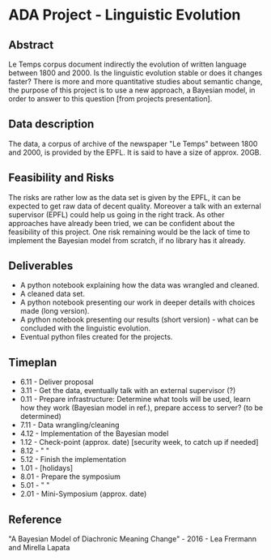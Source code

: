 # ADA Project - Linguistic Evolution

## Abstract
Le Temps corpus document indirectly the evolution of written language between
1800 and 2000. Is the linguistic evolution stable or does it changes faster? There
is more and more quantitative studies about semantic change, the purpose of this
project is to use a new approach, a Bayesian model, in order to answer to this
question [from projects presentation].

## Data description
The data, a corpus of archive of the newspaper "Le Temps" between 1800 and 2000, is
provided by the EPFL. It is said to have a size of approx. 20GB.

## Feasibility and Risks
The risks are rather low as the data set is given by the EPFL, it can be expected to get
raw data of decent quality. Moreover a talk with an external supervisor (EPFL) could help us 
going in the right track. As other approaches have already been tried, we can be confident 
about the feasibility of this project. One risk remaining would be the lack of time to implement
the Bayesian model from scratch, if no library has it already.

## Deliverables
- A python notebook explaining how the data was wrangled and cleaned.
- A cleaned data set.
- A python notebook presenting our work in deeper details with choices made (long version).
- A python notebook presenting our results (short version) - what can be concluded with the linguistic evolution.
- Eventual python files created for the projects.

## Timeplan
- 6.11 - Deliver proposal
- 3.11 - Get the data, eventually talk with an external supervisor (?)
- 0.11 - Prepare infrastructure: Determine what tools will be used, learn how they work (Bayesian model in ref.), prepare access to server? (to be determined)
- 7.11 - Data wrangling/cleaning
- 4.12 - Implementation of the Bayesian model
- 1.12 - Check-point (approx. date) [security week, to catch up if needed]
- 8.12 - " "
- 5.12 - Finish the implementation
- 1.01 - [holidays]
- 8.01 - Prepare the symposium
- 5.01 - " "
- 2.01 - Mini-Symposium (approx. date)

## Reference
"A Bayesian Model of Diachronic Meaning Change" - 2016 - Lea Frermann and Mirella Lapata
